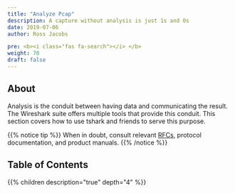 ```yaml
---
title: "Analyze Pcap"
description: A capture without analysis is just 1s and 0s
date: 2019-07-06
author: Ross Jacobs

pre: <b><i class="fas fa-search"></i> </b>
weight: 70
draft: false
---
```


## About

Analysis is the conduit between having data and communicating the result.
The Wireshark suite offers multiple tools that provide this conduit.
This section covers how to use tshark and friends to serve this purpose.

{{% notice tip %}}
When in doubt, consult relevant [RFCs](https://tools.ietf.org/rfc/index), protocol documentation, and product manuals.
{{% /notice %}}

## Table of Contents

{{% children description="true" depth="4" %}}
